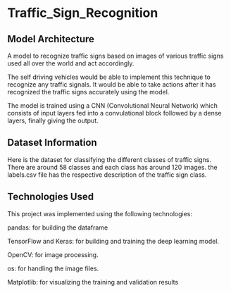 # Traffic_Sign_Recognition

## Model Architecture
A model to recognize traffic signs based on images of various traffic signs used all over the world and act accordingly.

The self driving vehicles would be able to implement this technique to recognize any traffic signals. It would be able to take actions after it has recognized the traffic signs accurately using the model.

The model is trained using a CNN (Convolutional Neural Network) which consists of input layers fed into a convulational block followed by a dense layers, finally giving the output.


## Dataset Information
Here is the dataset for classifying the different classes of traffic signs. There are around 58 classes and each class has around 120 images. the labels.csv file has the respective description of the traffic sign class. 

## Technologies Used
This project was implemented using the following technologies:

pandas: for building the dataframe

TensorFlow and Keras: for building and training the deep learning model.

OpenCV: for image processing.

os: for handling the image files.

Matplotlib: for visualizing the training and validation results
